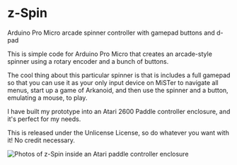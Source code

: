 # z-Spin
Arduino Pro Micro arcade spinner controller with gamepad buttons and d-pad

This is simple code for Arduino Pro Micro that creates an arcade-style spinner using a rotary encoder and a bunch of buttons. 

The cool thing about this particular spinner is that is includes a full gamepad so that you can use it as your only input device on MiSTer to navigate all menus, start up a game of Arkanoid, and then use the spinner and a button, emulating a mouse, to play.

I have built my prototype into an Atari 2600 Paddle controller enclosure, and it's perfect for my needs.

This is released under the Unlicense License, so do whatever you want with it! No credit necessary.

![Photos of z-Spin inside an Atari paddle controller enclosure](https://www.zachcollier.com/images/z-Spin.jpg)

